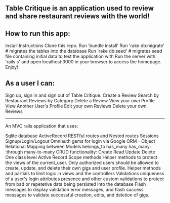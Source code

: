 
Table Critique is an application used to review and share restaurant reviews with the world!
----------------------------------------------------

How to run this app:
--------------------
Install Instructions
Clone this repo.
Run 'bundle install'
Run 'rake db:migrate' # migrates the tables into the database
Run 'rake db:seed' # migrates seed file containing initial data to test the application with
Run the server with 'rails s' and open localhost:3000 in your browser to access the homepage.
Enjoy!

As a user I can:
----------------
Sign up, sign in and sign out of Table Critique. 
Create a Review
Search by Restaurant
Reviews by Category
Delete a Review
View your own Profile
View Another User's Profile 
Edit your own Reviews
Delete your own Reviews

-----------------------------------------------------
An MVC rails application that uses:

Sqlite database
ActiveRecord
RESTful routes and Nested routes
Sessions
Signup/Login/Logout
Omniauth gems for login via Google
ORM - Object Relational Mapping between Models
belongs_to
has_many
has_many: :through many-to-many
CRUD functionality:
Create
Read
Update
Delete
One class level Active Record Scope methods
Helper methods to protect the views of the current_user. Only authorized users should be allowed to create, update, and delete their own gigs and user profile.
Helper methods and partials to limit logic in views and the controllers
Validations
uniqueness of a user's login attributes
presence and other custom validations to protect from bad or repetetive data being persisted into the database
Flash messages to display validation error messages, and flash success messages to validate successful creation, edits, and deletion of gigs.